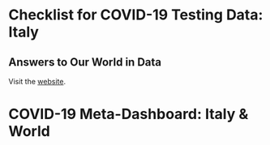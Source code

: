# Checklist for COVID-19 Testing Data: Italy
## Answers to Our World in Data

Visit the [website](https://pitmonticone.github.io/covid-italy/owid-testing-italy.html).

# COVID-19 Meta-Dashboard: Italy & World
